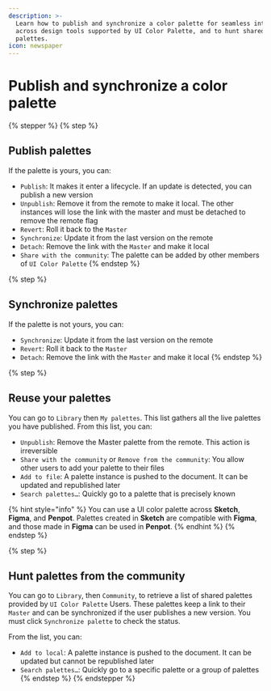 ```yaml
---
description: >-
  Learn how to publish and synchronize a color palette for seamless integration
  across design tools supported by UI Color Palette, and to hunt shared
  palettes.
icon: newspaper
---
```


# Publish and synchronize a color palette

{% stepper %}
{% step %}
## Publish palettes

If the palette is yours, you can:

* `Publish`: It makes it enter a lifecycle. If an update is detected, you can publish a new version
* `Unpublish`: Remove it from the remote to make it local. The other instances will lose the link with the master and must be detached to remove the remote flag
* `Revert`: Roll it back to the `Master`
* `Synchronize`: Update it from the last version on the remote
* `Detach`: Remove the link with the `Master` and make it local
* `Share with the community`: The palette can be added by other members of `UI Color Palette`
{% endstep %}

{% step %}
## Synchronize palettes

If the palette is not yours, you can:

* `Synchronize`: Update it from the last version on the remote
* `Revert`: Roll it back to the `Master`
* `Detach`: Remove the link with the `Master` and make it local
{% endstep %}

{% step %}
## Reuse your palettes&#x20;

You can go to `Library` then `My palettes`. This list gathers all the live palettes you have published. From this list, you can:

* `Unpublish`: Remove the Master palette from the remote. This action is irreversible
* `Share with the community` or `Remove from the community`: You allow other users to add your palette to their files
* `Add to file`: A palette instance is pushed to the document. It can be updated and republished later
* `Search palettes…`: Quickly go to a palette that is precisely known

{% hint style="info" %}
You can use a UI color palette across **Sketch**, **Figma**, and **Penpot**. Palettes created in **Sketch** are compatible with **Figma**, and those made in **Figma** can be used in **Penpot**.
{% endhint %}
{% endstep %}

{% step %}
## Hunt palettes from the community&#x20;

You can go to `Library`, then `Community`, to retrieve a list of shared palettes provided by `UI Color Palette` Users. These palettes keep a link to their `Master` and can be synchronized if the user publishes a new version. You must click `Synchronize palette` to check the status.

From the list, you can:

* `Add to local`: A palette instance is pushed to the document. It can be updated but cannot be republished later
* `Search palettes…`: Quickly go to a specific palette or a group of palettes
{% endstep %}
{% endstepper %}
